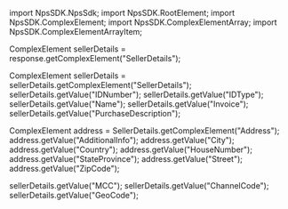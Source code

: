 import NpsSDK.NpsSdk;
import NpsSDK.RootElement;
import NpsSDK.ComplexElement;
import NpsSDK.ComplexElementArray;
import NpsSDK.ComplexElementArrayItem;

ComplexElement sellerDetails = response.getComplexElement("SellerDetails");


ComplexElement sellerDetails = sellerDetails.getComplexElement("SellerDetails");
sellerDetails.getValue("IDNumber");
sellerDetails.getValue("IDType");
sellerDetails.getValue("Name");
sellerDetails.getValue("Invoice");
sellerDetails.getValue("PurchaseDescription");

ComplexElement address = SellerDetails.getComplexElement("Address");
address.getValue("AdditionalInfo");
address.getValue("City");
address.getValue("Country");
address.getValue("HouseNumber");
address.getValue("StateProvince");
address.getValue("Street");
address.getValue("ZipCode");

sellerDetails.getValue("MCC");
sellerDetails.getValue("ChannelCode");
sellerDetails.getValue("GeoCode");

